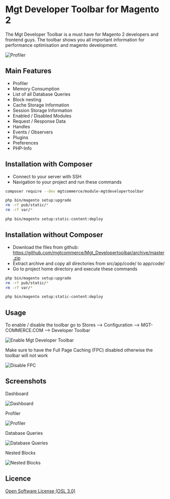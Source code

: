 Mgt Developer Toolbar for Magento 2
============================

The Mgt Developer Toolbar is a must have for Magento 2 developers and frontend guys.
The toolbar shows you all important information for performance optimisation and magento development.

![Profiler](doc/static_files/profiler.png "Profiler")

## Main Features

* Profiler
* Memory Consumption
* List of all Database Queries
* Block nesting
* Cache Storage Information
* Session Storage Information
* Enabled / Disabled Modules
* Request / Response Data
* Handles
* Events / Observers
* Plugins
* Preferences
* PHP-Info

## Installation with Composer

* Connect to your server with SSH
* Navigation to your project and run these commands
 
```bash
composer require --dev mgtcommerce/module-mgtdevelopertoolbar

php bin/magento setup:upgrade
rm -rf pub/static/* 
rm -rf var/*

php bin/magento setup:static-content:deploy
```

## Installation without Composer

* Download the files from github: https://github.com/mgtcommerce/Mgt_Developertoolbar/archive/master.zip
* Extract archive and copy all directories from src/app/code/ to app/code/
* Go to project home directory and execute these commands

```bash
php bin/magento setup:upgrade
rm -rf pub/static/* 
rm -rf var/*

php bin/magento setup:static-content:deploy
```
## Usage

To enable / disable the toolbar go to Stores --> Configuration --> MGT-COMMERCE.COM --> Developer Toolbar

![Enable Mgt Developer Toolbar](doc/static_files/enable_toolbar.png "Enable Mgt Developer Toolbar")

Make sure to have the Full Page Caching (FPC) disabled otherwise the toolbar will not work

![Disable FPC](doc/static_files/disable_fpc.png "Disable FPC")

## Screenshots

Dashboard

![Dashboard](doc/static_files/dashboard.png "Dashboard")

Profiler

![Profiler](doc/static_files/profiler.png "Profiler")

Database Queries

![Database Queries](doc/static_files/database_queries.png "Database Queries")

Nested Blocks

![Nested Blocks](doc/static_files/blocks.png "Nested Blocks")

## Licence
[Open Software License (OSL 3.0)](http://opensource.org/licenses/osl-3.0.php)
